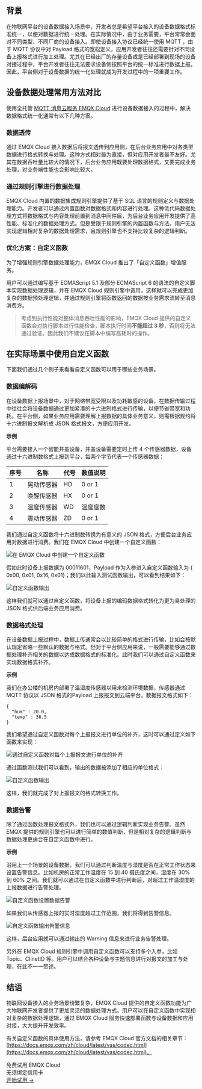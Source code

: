 ## 背景

在物联网平台的设备数据接入场景中，开发者总是希望平台接入的设备数据格式标准统一，以便对数据进行统一处理。在实际情况中，由于业务需要，平台常常会面对不同类型、不同厂商的设备接入。即使设备接入协议已经统一使用 MQTT ，由于 MQTT 协议中对 Payload 格式的宽松定义，应用开发者往往还需要针对不同设备上报格式进行加工处理。尤其在已经出厂的存量设备或是已经部署到现场的设备对接过程中，平台开发者往往无法要求设备侧按照平台的统一标准进行数据上报。因此，平台侧对于设备数据的统一化处理就成为开发过程中的一项重要工作。


## 设备数据处理常用方法对比

使用全托管 [MQTT 消息云服务 EMQX Cloud](https://www.emqx.com/zh/cloud) 进行设备数据接入的过程中，解决数据格式统一化通常有以下几种方案。

### 数据透传

通过 EMQX Cloud 接入数据后将报文透传到应用侧，在后台业务应用中对各类型数据进行格式转换与处理。这种方式相对最为直接，但对应用开发者最不友好。尤其在数据吞吐量比较大的情况下，后台业务应用既要处理数据格式，又要完成业务处理，对业务端性能也会影响比较大。

### 通过规则引擎进行数据处理

EMQX Cloud 内置的数据集成规则引擎提供了基于 SQL 语言的规则定义与数据处理能力。开发者可以通过内置函数对数据格式和内容进行处理。这种低代码数据处理方式将数据格式与内容处理前置到消息中间件层，为后台业务应用开发提供了高性能、标准化的数据处理方式。但是受限于规则引擎的内置函数与方法，用户无法实现逻辑相对复杂的数据处理需求，且规则引擎也不支持比较复杂的逻辑判断。

### 优化方案：自定义函数

为了增强规则引擎数据处理能力，EMQX Cloud 推出了「自定义函数」增值服务。

用户可以通过编写基于 ECMAScript 5.1 及部分 ECMAScript 6 的语法的自定义脚本实现数据处理逻辑，并在 EMQX Cloud 规则引擎中调用，这样就可以完成更加复杂的数据预处理逻辑，并通过规则引擎将函数返回的数据按业务需求流转至消息消费方。

> 考虑到执行性能对整体消息吞吐性能的影响，EMQX Cloud 提供的自定义函数会对执行脚本进行性能检查，脚本执行时间**不能超过 3 秒**，否则将无法通过验证。因此我们不建议在脚本中编写高耗时的操作。


## 在实际场景中使用自定义函数

下面我们通过几个例子来看看自定义函数可以用于哪些业务场景。

### 数据编解码

在设备数据上报场景中，对于网络带宽受限以及功耗敏感的设备，在数据传输过程中往往会将设备数据通过更加紧凑的十六进制格式进行传输，以便节省带宽和功耗。在平台侧，如果业务应用需要理解上报数据的具体业务意义，则需根据规约将十六进制报文解析成 JSON 格式报文，方便应用开发。

**示例**

平台需要接入一个智能井盖设备，井盖设备需要定时上传 4 个传感器数据，设备通过十六进制数格式上报到平台，每两个字节代表一个传感器数据：

| **序号** | **名称**   | **代号** | **数值说明** |
| -------- | ---------- | -------- | ------------ |
| 1        | 晃动传感器 | HD       | 0 or 1       |
| 2        | 唤醒传感器 | HX       | 0 or 1       |
| 3        | 温度传感器 | WD       | 温度度数     |
| 4        | 震动传感器 | ZD       | 0 or 1       |

我们通过自定义函数将十六进制数转换为有意义的 JSON 格式，方便后台业务应用对数据进行消费。我们在 EMQX Cloud 中创建一个自定义函数：

![在 EMQX Cloud 中创建一个自定义函数](https://assets.emqx.com/images/7630d5549b1f90c796d19ab15eecb1b8.png)

假如此时设备上报数据为 00011601，Payload 作为入参进入自定义函数输入为 { 0x00, 0x01, 0x16, 0x01}；我们以此输入测试函数输出，可以看到结果如下：

![自定义函数输出](https://assets.emqx.com/images/f90a7315c54df5bbf60ef90d276a1744.png)

这样我们就可以通过自定义函数，将设备上报的编码数据格式转化为更为易处理的 JSON 格式供后端业务应用消费。

### 数据格式处理

在设备数据上报过程中，数据上传通常会以比较简单的格式进行传输，比如会按默认规定省略一些默认的数据与格式。但对于平台侧应用来说，一般需要能够通过数据处理补齐相关的数据以达成数据格式的标准化。此时我们可以通过自定义函数来实现数据格式补齐。

**示例**

我们在办公楼的机房内部署了温湿度传感器以用来检测环境数据，传感器通过 MQTT 协议以 JSON 格式的Payload 上报报文到云端平台。数据报文格式如下：

```
{
  "hum" : 20.0,
  "temp" : 36.5
}
```

我们希望通过自定义函数对每个上报报文进行单位的补齐，这时可以通过定义如下函数来实现：

![通过自定义函数对每个上报报文进行单位的补齐](https://assets.emqx.com/images/e182babebf2b0e7fe42e156eaa0b3ec5.png)

通过函数测试我们可以看到，输出的数据被添加了相应的单位格式：

![自定义函数输出](https://assets.emqx.com/images/1cdd76d4cedea77671f223546e04d409.png)

这样，我们就完成了对上报报文的格式转换工作。

### 数据告警

除了通过函数处理报文格式外，我们也可以通过逻辑判断实现业务告警。虽然 EMQX 提供的规则引擎也可以进行简单的数值判断，但是相对复杂的逻辑判断与数据处理更适合在自定义函数中进行。

**示例** 

沿用上一个场景的设备数据，我们可以通过判断温度与湿度是否在正常工作状态来设置告警信息。比如机房的正常工作温度在 15 到 40 摄氏度之间，湿度在 30% 到 60% 之间。我们就可以通过在自定义函数中进行判断后，对超过工作温湿度的上报数据进行告警处理。

![自定义函数设置数据告警](https://assets.emqx.com/images/7de48f7267564aa86ea63b5d49c3112e.png)

 如果我们从传感器上报的实时湿度超过工作范围，我们将得到告警信息。

![自定义函数输出告警信息](https://assets.emqx.com/images/8e481692d142b09213c830d755fa9508.png)

这样，后台应用就可以通过输出的 Warning 信息来进行业务告警处理。

另外在 EMQX Cloud 规则引擎中调用自定义函数可以支持多个入参，比如 Topic、ClinetID 等。用户可以结合各种设备与主题信息进行对报文的加工与处理，在此不一一赘述。


## 结语

物联网设备接入的业务场景纷繁复杂，EMQX Cloud 提供的自定义函数功能为广大物联网开发者提供了更加灵活的数据处理方式。用户可以在自定义函数中实现相对复杂的数据处理逻辑，通过 EMQX Cloud 服务快速部署函数与设备数据和应用对接，大大提升开发效率。

有关自定义函数的具体使用方法，请参考 EMQX Cloud 官方文档的相关章节：[https://docs.emqx.com/zh/cloud/latest/vas/codec.html](https://docs.emqx.com/zh/cloud/latest/vas/codec.html)。


<section class="promotion">
    <div>
        免费试用 EMQX Cloud
        <div class="is-size-14 is-text-normal has-text-weight-normal">无须绑定信用卡</div>
    </div>
    <a href="https://accounts-zh.emqx.com/signup?continue=https://cloud.emqx.com/console/deployments/0?oper=new" class="button is-gradient px-5">开始试用 →</a>
</section>
